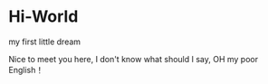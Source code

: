 # Hi-World
my first little dream

Nice to meet you here, I don't know what should I say, OH my poor English！
